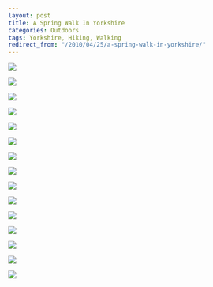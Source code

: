 ```yaml
---
layout: post
title: A Spring Walk In Yorkshire
categories: Outdoors
tags: Yorkshire, Hiking, Walking
redirect_from: "/2010/04/25/a-spring-walk-in-yorkshire/"
---
```



![](https://farm6.staticflickr.com/5576/14981597749_310729c1e0_b.jpg)

![](https://farm4.staticflickr.com/3888/14982754047_d3dc717d7f_b.jpg)

![](https://farm4.staticflickr.com/3846/15157946776_a84fc53238_b.jpg)

![](https://farm4.staticflickr.com/3845/15180667632_a4eaa5c718_b.jpg)

![](https://farm4.staticflickr.com/3843/14982308117_f578f0c498_b.jpg)

![](https://farm6.staticflickr.com/5565/14982201168_f7c06e6465_b.jpg)

![](https://farm6.staticflickr.com/5575/14995757490_56cf9ec402_b.jpg)

![](https://farm4.staticflickr.com/3873/14995983477_9039da2a56_b.jpg)

![](https://farm4.staticflickr.com/3916/15181515912_0793a66b55_b.jpg)

![](https://farm6.staticflickr.com/5573/14995005069_1ca6066b23_b.jpg)

![](https://farm6.staticflickr.com/5552/14995500807_01eaac63eb_b.jpg)

![](https://farm6.staticflickr.com/5591/14995501299_93cbd2ea9f_b.jpg)

![](https://farm4.staticflickr.com/3851/15182234872_556b90966c_b.jpg)

![](https://farm4.staticflickr.com/3916/15182714235_31ebd4a8e5_b.jpg)

![](https://farm6.staticflickr.com/5564/14995151158_712304aba1_b.jpg)

